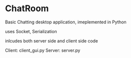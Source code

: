 # ChatRoom
Basic Chatting desktop application, imeplemented in Python

uses Socket, Serialization

inlcudes both server side and client side code

Client: client_gui.py
Server: server.py
